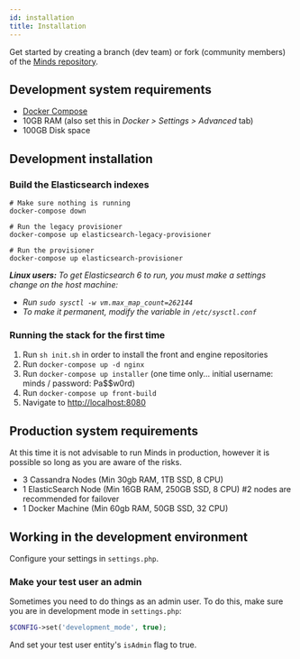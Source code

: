 ```yaml
---
id: installation
title: Installation
---
```


Get started by creating a branch (dev team) or fork (community members) of the [Minds repository](https://gitlab.com/Minds/minds).

## Development system requirements

- [Docker Compose](https://docs.docker.com/compose/)
- 10GB RAM (also set this in _Docker > Settings > Advanced_ tab)
- 100GB Disk space

## Development installation

### Build the Elasticsearch indexes

```
# Make sure nothing is running
docker-compose down

# Run the legacy provisioner
docker-compose up elasticsearch-legacy-provisioner

# Run the provisioner
docker-compose up elasticsearch-provisioner
```

_**Linux users:** To get Elasticsearch 6 to run, you must make a settings change on the host machine:_

- _Run `sudo sysctl -w vm.max_map_count=262144`_
- _To make it permanent, modify the variable in `/etc/sysctl.conf`_

### Running the stack for the first time

1. Run `sh init.sh` in order to install the front and engine repositories
2. Run `docker-compose up -d nginx`
3. Run `docker-compose up installer` (one time only... initial username: minds / password: Pa\$\$w0rd)
4. Run `docker-compose up front-build`
5. Navigate to [http://localhost:8080](http://localhost:8080)

## Production system requirements

At this time it is not advisable to run Minds in production, however it is possible so long as you are aware of the risks.

- 3 Cassandra Nodes (Min 30gb RAM, 1TB SSD, 8 CPU)
- 1 ElasticSearch Node (Min 16GB RAM, 250GB SSD, 8 CPU) #2 nodes are recommended for failover
- 1 Docker Machine (Min 60gb RAM, 50GB SSD, 32 CPU)

## Working in the development environment

Configure your settings in `settings.php`.

### Make your test user an admin

Sometimes you need to do things as an admin user. To do this, make sure you are in development mode in `settings.php`:

```php
$CONFIG->set('development_mode', true);
```

And set your test user entity's `isAdmin` flag to true.

